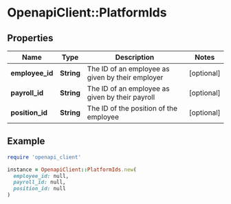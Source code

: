 # OpenapiClient::PlatformIds

## Properties

| Name | Type | Description | Notes |
| ---- | ---- | ----------- | ----- |
| **employee_id** | **String** | The ID of an employee as given by their employer | [optional] |
| **payroll_id** | **String** | The ID of an employee as given by their payroll | [optional] |
| **position_id** | **String** | The ID of the position of the employee | [optional] |

## Example

```ruby
require 'openapi_client'

instance = OpenapiClient::PlatformIds.new(
  employee_id: null,
  payroll_id: null,
  position_id: null
)
```

